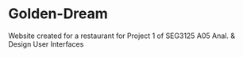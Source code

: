 # Golden-Dream
Website created for a restaurant for Project 1 of SEG3125 A05 Anal. &amp; Design User Interfaces
